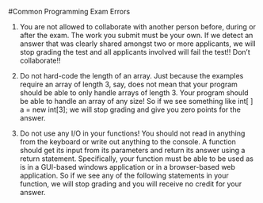 #Common Programming Exam Errors

1. You are not allowed to collaborate with another person before, during or after the exam. The work you submit must be your own. If we detect an answer that was clearly shared amongst two or more applicants, we will stop grading the test and all applicants involved will fail the test!! Don’t collaborate!!

2. Do not hard-code the length of an array. Just because the examples require an array of length 3, say, does not mean that your program should be able to only handle arrays of length 3. Your program should be able to handle an array of any size! So if we see something like
int[ ] a = new int[3];
we will stop grading and give you zero points for the answer.

3. Do not use any I/O in your functions! You should not read in anything from the keyboard or write out anything to the console. A function should get its input from its parameters and return its answer using a return statement. Specifically, your function must be able to be used as is in a GUI-based windows application or in a browser-based web application. So if we see any of the following statements in your function, we will stop grading and you will receive no credit for your answer.

